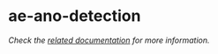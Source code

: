 # ae-ano-detection

_Check the [related documentation](https://docs.swiss-ai-center.ch/reference/ae-ano-detection) for more information._
